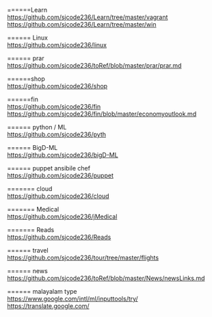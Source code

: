 ======Learn      
https://github.com/sjcode236/Learn/tree/master/vagrant     
https://github.com/sjcode236/Learn/tree/master/win    


====== Linux     
https://github.com/sjcode236/linux     

====== prar     
https://github.com/sjcode236/toRef/blob/master/prar/prar.md  




======shop     
https://github.com/sjcode236/shop     

======fin     
https://github.com/sjcode236/fin     
https://github.com/sjcode236/fin/blob/master/economyoutlook.md     

   

====== python / ML     
https://github.com/sjcode236/pyth     

====== BigD-ML  
https://github.com/sjcode236/bigD-ML    

====== puppet ansibile chef      
https://github.com/sjcode236/puppet     

======= cloud     
https://github.com/sjcode236/cloud     

======= Medical     
https://github.com/sjcode236/jMedical     

======= Reads    
https://github.com/sjcode236/Reads    

====== travel     
https://github.com/sjcode236/tour/tree/master/flights     


======  news   
https://github.com/sjcode236/toRef/blob/master/News/newsLinks.md     

======  malayalam type     
https://www.google.com/intl/ml/inputtools/try/     
https://translate.google.com/       






